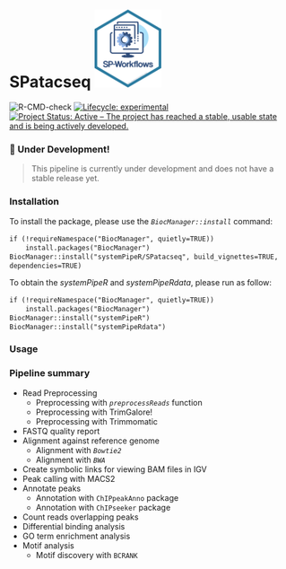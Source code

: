 # SPatacseq <img src="https://raw.githubusercontent.com/systemPipeR/systemPipeR.github.io/main/static/images/SPR-Workflows.png" height="139" />

<!-- badges: start -->
![R-CMD-check](https://github.com/systemPipeR/SPatacseq/workflows/R-CMD-check/badge.svg)
[![Lifecycle: experimental](https://img.shields.io/badge/lifecycle-experimental-orange.svg)](https://www.tidyverse.org/lifecycle/#experimental)
[![Project Status: Active – The project has reached a stable, usable state and is being actively developed.](https://www.repostatus.org/badges/latest/active.svg)](https://www.repostatus.org/#active)
<!-- badges: end -->

### :construction: Under Development!

> This pipeline is currently under development and does not have a stable release yet.

### Installation

To install the package, please use the _`BiocManager::install`_ command:
```
if (!requireNamespace("BiocManager", quietly=TRUE))
    install.packages("BiocManager")
BiocManager::install("systemPipeR/SPatacseq", build_vignettes=TRUE, dependencies=TRUE)
```
To obtain the *systemPipeR* and *systemPipeRdata*, please run as follow:
```
if (!requireNamespace("BiocManager", quietly=TRUE))
    install.packages("BiocManager")
BiocManager::install("systemPipeR")
BiocManager::install("systemPipeRdata")
```
### Usage

### Pipeline summary

- Read Preprocessing
  - Preprocessing with _`preprocessReads`_ function
  - Preprocessing with TrimGalore!
  - Preprocessing with Trimmomatic
- FASTQ quality report
- Alignment against reference genome
    - Alignment with _`Bowtie2`_ 
    - Alignment with _`BWA`_ 
- Create symbolic links for viewing BAM files in IGV
- Peak calling with MACS2
- Annotate peaks 
    - Annotation with `ChIPpeakAnno` package
    - Annotation with `ChIPseeker` package
- Count reads overlapping peaks
- Differential binding analysis
- GO term enrichment analysis
- Motif analysis
    - Motif discovery with `BCRANK`
